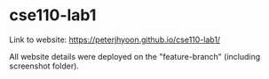 # cse110-lab1

Link to website: https://peterjhyoon.github.io/cse110-lab1/

All website details were deployed on the "feature-branch" (including screenshot folder).